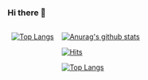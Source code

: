 ### Hi there 👋

<!--
**zeze1004/zeze1004** is a ✨ _special_ ✨ repository because its `README.md` (this file) appears on your GitHub profile.

Here are some ideas to get you started:

- 🔭 I’m currently working on ...
- 🌱 I’m currently learning ...
- 👯 I’m looking to collaborate on ...
- 🤔 I’m looking for help with ...
- 💬 Ask me about ...
- 📫 How to reach me: ...
- 😄 Pronouns: ...
- ⚡ Fun fact: ...
-->

<div class="flex-column flex-md-row" style="display:flex;">
<div style="margin: 0 .5rem;">	
 
[![Top Langs](https://github-readme-stats.vercel.app/api/top-langs/?username=zeze1004&hide=Jupyter%20Notebook&langs_count=9&layout=compact)](https://github.com/anuraghazra/github-readme-stats)

 </div>	
 <div style="margin: 0 .5rem;">

[![Anurag's github stats](https://github-readme-stats.vercel.app/api?username=zeze1004)](https://github.com/anuraghazra/github-readme-stats)

[![Hits](https://hits.seeyoufarm.com/api/count/incr/badge.svg?url=https%3A%2F%2Fgithub.com%2Fzeze1004&count_bg=%2379C83D&title_bg=%23555555&icon=&icon_color=%23E7E7E7&title=hits&edge_flat=false)](https://hits.seeyoufarm.com)

  [![Top Langs](https://github-readme-stats.vercel.app/api/top-langs/?username=gunhoflash&hide=OpenEdge%20ABL&langs_count=9&layout=compact)](https://github.com/anuraghazra/github-readme-stats)	

 </div>
